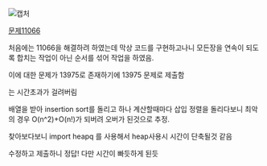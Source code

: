 ![캡처](https://user-images.githubusercontent.com/49812691/167856413-ba97c83f-4e09-4529-9d40-fcdd4a7f181c.PNG)

[문제11066](https://www.acmicpc.net/problem/11066)

처음에는 11066을 해결하려 하였는데 막상 코드를 구현하고나니 모든장을 연속이 되도록 합치는 작업이 아닌 순서를 섞어 작업을 하였음.

이에 대한 문제가 13975로 존재하기에 13975 문제로 제출함

는 시간초과가 걸려버림

배열을 받아 insertion sort를 돌리고 하나 계산할때마다 삽입 정렬을 돌리다보니 
최악의 경우 O(n^2)+O(n!)가 되버려 오버가 된것으로 추정.

찾아보다보니 import heapq 를 사용해서 heap사용시 시간이 단축될것 같음

수정하고 제출하니 정답! 다만 시간이 빠듯하게 된듯
